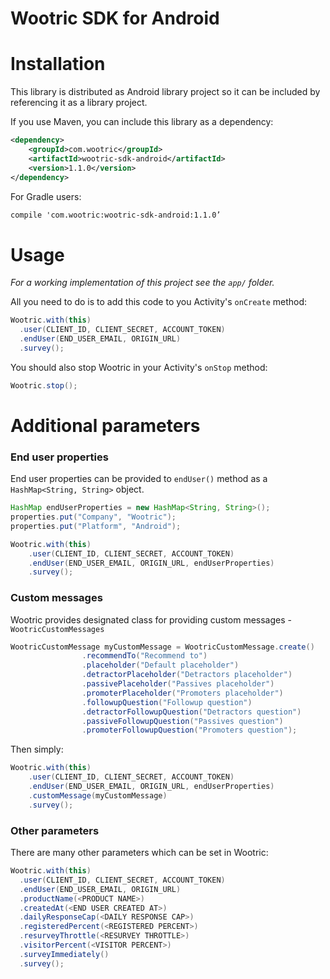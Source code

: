 # Wootric SDK for Android

Installation
=========================
This library is distributed as Android library project so it can be included by referencing it as a library project.

If you use Maven, you can include this library as a dependency:

```xml
<dependency>
    <groupId>com.wootric</groupId>
    <artifactId>wootric-sdk-android</artifactId>
    <version>1.1.0</version>
</dependency>
```
	
For Gradle users:

```xml
compile 'com.wootric:wootric-sdk-android:1.1.0’
```

Usage
=====

*For a working implementation of this project see the `app/` folder.*

All you need to do is to add this code to you Activity's `onCreate` method:

```java
Wootric.with(this)
  .user(CLIENT_ID, CLIENT_SECRET, ACCOUNT_TOKEN)
  .endUser(END_USER_EMAIL, ORIGIN_URL)
  .survey();
```

You should also stop Wootric in your Activity's `onStop` method:

```java
Wootric.stop();
```

Additional parameters
====

### End user properties ###
End user properties can be provided to `endUser()` method as a `HashMap<String, String>` object.

```java
HashMap endUserProperties = new HashMap<String, String>();
properties.put("Company", "Wootric");
properties.put("Platform", "Android");

Wootric.with(this)
    .user(CLIENT_ID, CLIENT_SECRET, ACCOUNT_TOKEN)
    .endUser(END_USER_EMAIL, ORIGIN_URL, endUserProperties)
    .survey();      
```

### Custom messages ###
Wootric provides designated class for providing custom messages -`WootricCustomMessages`

```java
WootricCustomMessage myCustomMessage = WootricCustomMessage.create()
                .recommendTo("Recommend to")
                .placeholder("Default placeholder")
                .detractorPlaceholder("Detractors placeholder")
                .passivePlaceholder("Passives placeholder")
                .promoterPlaceholder("Promoters placeholder")
                .followupQuestion("Followup question")
                .detractorFollowupQuestion("Detractors question")
                .passiveFollowupQuestion("Passives question")
                .promoterFollowupQuestion("Promoters question");
```

Then simply:
```java
Wootric.with(this)
    .user(CLIENT_ID, CLIENT_SECRET, ACCOUNT_TOKEN)
    .endUser(END_USER_EMAIL, ORIGIN_URL, endUserProperties)
    .customMessage(myCustomMessage)
    .survey();               
```

### Other parameters ###
There are many other parameters which can be set in Wootric:

```java
Wootric.with(this)
  .user(CLIENT_ID, CLIENT_SECRET, ACCOUNT_TOKEN)
  .endUser(END_USER_EMAIL, ORIGIN_URL)
  .productName(<PRODUCT NAME>)
  .createdAt(<END USER CREATED AT>)
  .dailyResponseCap(<DAILY RESPONSE CAP>)
  .registeredPercent(<REGISTERED PERCENT>)
  .resurveyThrottle(<RESURVEY THROTTLE>)
  .visitorPercent(<VISITOR PERCENT>)
  .surveyImmediately()
  .survey();
```
